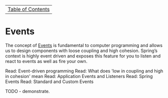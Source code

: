 <table><tr><td><a href="https://github.com/JahnelGroup/journey-through-spring">Table of Contents</a></td></tr></table>

Events
======
The concept of [Events](https://en.wikipedia.org/wiki/Event_(computing)) is fundamental to computer programming and allows us to design components with loose coupling and high cohesion. Spring’s context is highly event driven and exposes this feature for you to listen and react to events as well as fire your own. 

Read: Event-driven programming
Read: What does 'low in coupling and high in cohesion' mean
Read: Application Events and Listeners
Read: Spring Events
Read: Standard and Custom Events

TODO - demonstrate.
